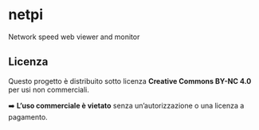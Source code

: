 # netpi
Network speed web viewer and monitor

## Licenza

Questo progetto è distribuito sotto licenza **Creative Commons BY-NC 4.0** per usi non commerciali.

➡️ **L’uso commerciale è vietato** senza un’autorizzazione o una licenza a pagamento.
